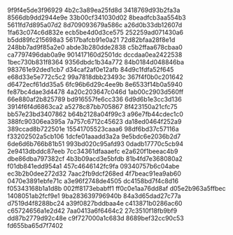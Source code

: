 9f9f4e5de3f96929
4b2c3a89ea25fd8d
3418769d93b2fa3a
8566db9dd2944e9e
33b00cf341030d02
8beadfcb3aa554b3
5611fd7d895a07d2
8d709093679a586c
a26d0b33db12607d
1fa63c074c6d832e
ecb5be4d0d3ce575
252259ad071430a6
b5dd89fc215698a3
5617bafcb91e0a21
72d82bfaa28f8e1d
248bb7ad9f85a2e0
abde3b280dde2838
c5b2ffaa678cbaa0
ca7797496dab0a9e
901417160d2501dc
dccdaa0ea2422538
1bec730b831f8364
9356dbdc1b34a772
84b0184d048846ba
983761e92ded1cb7
d34caf2af0e12afb
84d9c1fdfa52f645
e68d33e5e772c5c2
99a7818dbb23493c
367f4f0b0c201642
d6472ecf61dd35a5
6fc96b6d29c4ee9b
8e6533f14b0a5940
fe87bc4dae3d4478
4a20c203647c046d
1ab00c2903d560ff
66e880af2b825789
bd916557fe6cc336
6d9d6b1e3cc3d136
3914f6f4d6863ca2
a5278c87bb705867
8f423150a21cfc75
bb57e23bd3407862
b64b2128a04f99c3
a96e7fb44cdec1c0
388fc90306ea395a
7a757c6712c45623
da18ed0464f252a9
389ccad8b722501e
15541705523caaa6
98df6bd37c57116a
f33202502a5cb106
1dcfe01aaadd3a2a
9e5bdc6e2036b2d7
6de6d6b766b81b51
993bd020c95afd93
0dadb17770c5cb94
2e9413dbddc87eeb
7cc34361dfaaaefc
e2a620f1beeac4b9
dbe86dba797382cf
4b3b09acd3e5bfdb
81b4fd7e368080a2
f01db841edd954a1
457c4646142fc9fa
09340757b6c04abe
ec3b2b0dee272d32
7aac2fb9dcf268ed
4f7beac91ea9ab60
0470e3891ebfe71c
a3e96f2748de4505
dc4158bd7f4c8d16
f05343168b1a1d8b
002ff8173ebabff1
ff0c0e1aa76dd8af
d05e2b963a5ffbec
1408051ab2fcf9e1
9ba283639796940b
84a3d65dad27c77a
d7519d4f8288bc24
a39f0827bddbaa4e
c413871b0286ac60
c65724656a1e2d42
7aa0413a6f6464c2
27c3510f18fb9bf9
dd87b2779d92c48e
c9f727000a1c683d
8689bef32cc90c53
fd655ba65d7f7402
